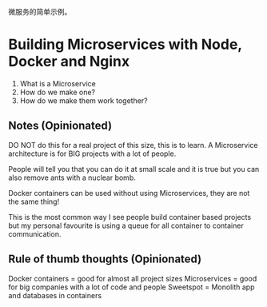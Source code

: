 微服务的简单示例。
# Building Microservices with Node, Docker and Nginx
1. What is a Microservice
2. How do we make one?
3. How do we make them work together?

## Notes (Opinionated)
DO NOT do this for a real project of this size, this is to learn.
A Microservice architecture is for BIG projects with a lot of people.

People will tell you that you can do it at small scale and it is true
but you can also remove ants with a nuclear bomb.

Docker containers can be used without using Microservices, they are not the
same thing!

This is the most common way I see people build container based projects
but my personal favourite is using a queue for all container to container
communication.

## Rule of thumb thoughts (Opinionated)
Docker containers = good for almost all project sizes
Microservices = good for big companies with a lot of code and people
Sweetspot = Monolith app and databases in containers
